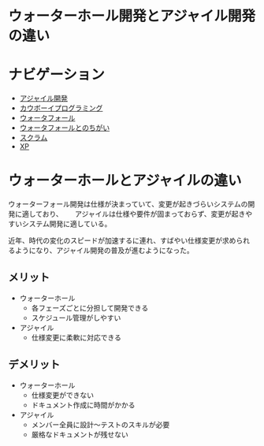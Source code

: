 # ウォーターホール開発とアジャイル開発の違い
# ナビゲーション
- [アジャイル開発](./azya.md)
- [カウボーイプログラミング](./kau.md)
- [ウォータフォール](./waterfall.md)
- [ウォータフォールとのちがい](./waterfall_2.md)
- [スクラム](./sceam)
- [XP](./) 

# ウォーターホールとアジャイルの違い
ウォーターフォール開発は仕様が決まっていて、変更が起きづらいシステムの開発に適しており、　　
アジャイルは仕様や要件が固まっておらず、変更が起きやすいシステム開発に適している。  
  
近年、時代の変化のスピードが加速するに連れ、すばやい仕様変更が求められるようになり、アジャイル開発の普及が進むようになった。

## メリット
- ウォーターホール
  - 各フェーズごとに分担して開発できる
  - スケジュール管理がしやすい
- アジャイル
  - 仕様変更に柔軟に対応できる
## デメリット
- ウォーターホール
  - 仕様変更ができない
  - ドキュメント作成に時間がかかる
- アジャイル
  - メンバー全員に設計～テストのスキルが必要
  - 厳格なドキュメントが残せない
